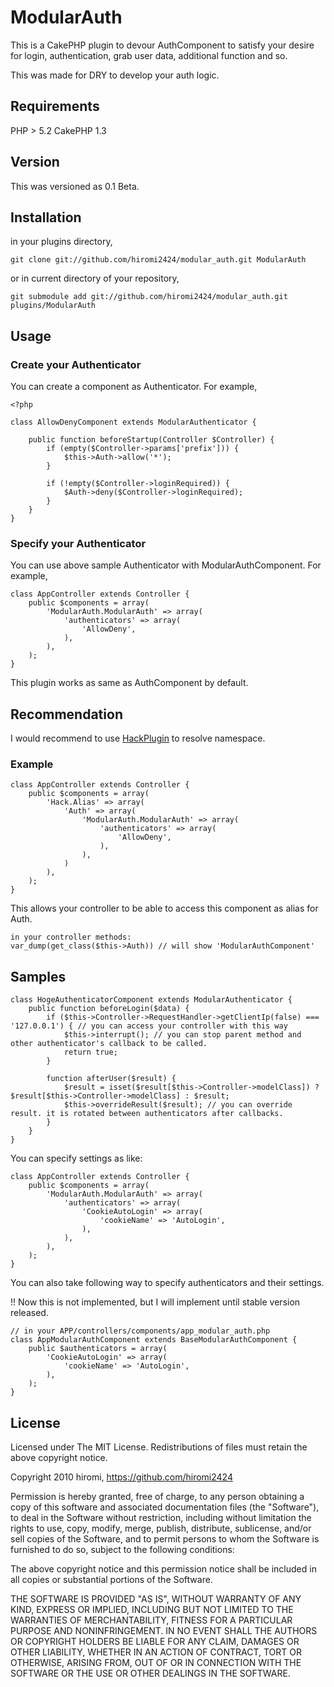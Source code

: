 # ModularAuth #

This is a CakePHP plugin to devour AuthComponent to satisfy your desire for login, authentication, grab user data, additional function and so.

This was made for DRY to develop your auth logic.

## Requirements

PHP > 5.2
CakePHP 1.3

## Version

This was versioned as 0.1 Beta.

## Installation

in your plugins directory,

	git clone git://github.com/hiromi2424/modular_auth.git ModularAuth

or in current directory of your repository,

	git submodule add git://github.com/hiromi2424/modular_auth.git plugins/ModularAuth

## Usage

### Create your Authenticator


You can create a component as Authenticator. For example,


	<?php
	
	class AllowDenyComponent extends ModularAuthenticator {
	
		public function beforeStartup(Controller $Controller) {
			if (empty($Controller->params['prefix'])) {
				$this->Auth->allow('*');
			}

			if (!empty($Controller->loginRequired)) {
				$Auth->deny($Controller->loginRequired);
			}
		}
	}


### Specify your Authenticator

You can use above sample Authenticator with ModularAuthComponent. For example,


	class AppController extends Controller {
		public $components = array(
			'ModularAuth.ModularAuth' => array(
				'authenticators' => array(
					'AllowDeny',
				),
			),
		);
	}


This plugin works as same as AuthComponent by default.

## Recommendation

I would recommend to use [HackPlugin](https://github.com/hiromi2424/hack_plugin) to resolve namespace.

### Example


	class AppController extends Controller {
		public $components = array(
			'Hack.Alias' => array(
				'Auth' => array(
					'ModularAuth.ModularAuth' => array(
						'authenticators' => array(
							'AllowDeny',
						),
					),
				)
			),
		);
	}


This allows your controller to be able to access this component as alias for Auth.


	in your controller methods:
	var_dump(get_class($this->Auth)) // will show 'ModularAuthComponent'


## Samples

	class HogeAuthenticatorComponent extends ModularAuthenticator {
		public function beforeLogin($data) {
			if ($this->Controller->RequestHandler->getClientIp(false) === '127.0.0.1') { // you can access your controller with this way
				$this->interrupt(); // you can stop parent method and other authenticator's callback to be called.
				return true;
			}
		
			function afterUser($result) {
				$result = isset($result[$this->Controller->modelClass]) ? $result[$this->Controller->modelClass] : $result;
				$this->overrideResult($result); // you can override result. it is rotated between authenticators after callbacks.
			}
		}
	}


You can specify settings as like:


	class AppController extends Controller {
		public $components = array(
			'ModularAuth.ModularAuth' => array(
				'authenticators' => array(
					'CookieAutoLogin' => array(
						'cookieName' => 'AutoLogin',
					),
				),
			),
		);
	}

You can also take following way to specify authenticators and their settings.

!! Now this is not implemented, but I will implement until stable version released.

	// in your APP/controllers/components/app_modular_auth.php
	class AppModularAuthComponent extends BaseModularAuthComponent {
		public $authenticators = array(
			'CookieAutoLogin' => array(
				'cookieName' => 'AutoLogin',
			),
		);
	}

## License

Licensed under The MIT License.
Redistributions of files must retain the above copyright notice.


Copyright 2010 hiromi, https://github.com/hiromi2424

Permission is hereby granted, free of charge, to any person obtaining a copy
of this software and associated documentation files (the "Software"), to deal
in the Software without restriction, including without limitation the rights
to use, copy, modify, merge, publish, distribute, sublicense, and/or sell
copies of the Software, and to permit persons to whom the Software is
furnished to do so, subject to the following conditions:

The above copyright notice and this permission notice shall be included in
all copies or substantial portions of the Software.

THE SOFTWARE IS PROVIDED "AS IS", WITHOUT WARRANTY OF ANY KIND, EXPRESS OR
IMPLIED, INCLUDING BUT NOT LIMITED TO THE WARRANTIES OF MERCHANTABILITY,
FITNESS FOR A PARTICULAR PURPOSE AND NONINFRINGEMENT. IN NO EVENT SHALL THE
AUTHORS OR COPYRIGHT HOLDERS BE LIABLE FOR ANY CLAIM, DAMAGES OR OTHER
LIABILITY, WHETHER IN AN ACTION OF CONTRACT, TORT OR OTHERWISE, ARISING FROM,
OUT OF OR IN CONNECTION WITH THE SOFTWARE OR THE USE OR OTHER DEALINGS IN
THE SOFTWARE.